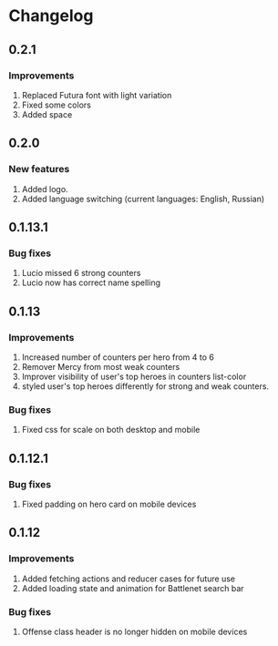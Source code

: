 Changelog
=========

0.2.1
-------------
### Improvements
1. Replaced Futura font with light variation
2. Fixed some colors
3. Added space


0.2.0
-------------
### New features
1. Added logo.
2. Added language switching (current languages: English, Russian)


0.1.13.1
-------------
### Bug fixes
1. Lucio missed 6 strong counters
2. Lucio now has correct name spelling


0.1.13
-------------
### Improvements
1. Increased number of counters per hero from 4 to 6
2. Remover Mercy from most weak counters
3. Improver visibility of user's top heroes in counters list-color
4. styled user's top heroes differently for strong and weak counters.

### Bug fixes
1. Fixed css for scale on both desktop and mobile


0.1.12.1
-------------
### Bug fixes
1. Fixed padding on hero card on mobile devices


0.1.12
-------------
### Improvements
1. Added fetching actions and reducer cases for future use
2. Added loading state and animation for Battlenet search bar

### Bug fixes
1. Offense class header is no longer hidden on mobile devices
